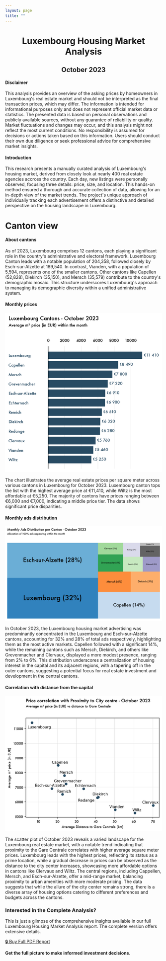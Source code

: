 ```yaml
---
layout: page
title: ""
---
```

# <center> Luxembourg Housing Market Analysis</center>

## <center> October 2023</center>

#### Disclaimer

This analysis provides an overview of the asking prices by homeowners in Luxembourg's real estate market and should not be interpreted as the final transaction prices, which may differ. The information is intended for informational purposes only and does not represent official market data or statistics. The presented data is based on personal observations and publicly available sources, without any guarantee of reliability or quality. Market fluctuations and changes may occur, and this analysis might not reflect the most current conditions. No responsibility is assumed for decisions or actions taken based on this information. Users should conduct their own due diligence or seek professional advice for comprehensive market insights.

#### Introduction

This research presents a manually curated analysis of Luxembourg's housing market, derived from closely look at nearly 400 real estate agencies accross the country. Each day, new listings were personally observed, focusing three details: price, size, and location. This hands-on method ensured a thorough and accurate collection of data, allowing for an in-depth view of the market trends. The project's unique approach of individually tracking each advertisement offers a distinctive and detailed perspective on the housing landscape in Luxembourg.

# Canton view

#### About cantons

As of 2023, Luxembourg comprises 12 cantons, each playing a significant role in the country's administrative and electoral framework. Luxembourg Canton leads with a notable population of 204,358, followed closely by Esch-sur-Alzette at 189,540. In contrast, Vianden, with a population of 5,594, represents one of the smaller cantons. Other cantons like Capellen (52,828), Diekirch (35,150), and Mersch (35,579) contribute to the country's demographic mosaic. This structure underscores Luxembourg's approach to managing its demographic diversity within a unified administrative system.

#### Monthly prices

<center><div>
<img src="generated_charts/chart1_prices_canton_october_2023.png" class="responsive-image"/>
</div></center>

The chart illustrates the average real estate prices per square meter across various cantons in Luxembourg for October 2023. Luxembourg canton tops the list with the highest average price at €11,410, while Wiltz is the most affordable at €5,250. The majority of cantons have prices ranging between €6,000 and €7,000, indicating a middle price tier. The data shows significant price disparities.

#### Monthly ads distribution

<center><div>
<img src="generated_charts/chart2_ads_distribution_canton_october_2023.png" class="responsive-image"/>
</div></center>

In October 2023, the Luxembourg housing market advertising was predominantly concentrated in the Luxembourg and Esch-sur-Alzette cantons, accounting for 32% and 28% of total ads respectively, highlighting them as the most active markets. Capellen followed with a significant 14%, while the remaining cantons such as Mersch, Diekirch, and others like Grevenmacher and Clervaux, displayed a more modest presence, ranging from 2% to 6%. This distribution underscores a centralization of housing interest in the capital and its adjacent regions, with a tapering off in the outer cantons, suggesting a potential focus for real estate investment and development in the central cantons.

#### Correlation with distance from the capital

<center><div>
<img src="generated_charts/chart3_price_distance_corr_canton_october_2023.png" class="responsive-image"/>
</div></center>

The scatter plot of October 2023 reveals a varied landscape for the Luxembourg real estate market, with a notable trend indicating that proximity to the Gare Centrale correlates with higher average square meter prices. Luxembourg leads with the highest prices, reflecting its status as a prime location, while a gradual decrease in prices can be observed as the distance to the city center increases, showcasing more affordable options in cantons like Clervaux and Wiltz. The central regions, including Cappellen, Mersch, and Esch-sur-Alzette, offer a mid-range market, balancing proximity to urban amenities with more moderate pricing. The data suggests that while the allure of the city center remains strong, there is a diverse array of housing options catering to different preferences and budgets across the cantons.

### Interested in the Complete Analysis?

This is just a glimpse of the comprehensive insights available in our full Luxembourg Housing Market Analysis report. The complete version offers extensive details.

[🔒 Buy Full PDF Report](#)

**Get the full picture to make informed investment decisions.**


```python

```
